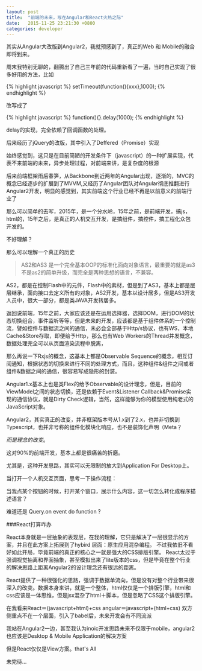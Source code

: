 ```yaml
---
layout: post
title:  "前端的未来，写在Angular和React火热之际"
date:   2015-11-25 23:21:30 +0800
categories: developer 
---
```


其实从Angular大改版到Angular2，我就预感到了，真正的Web 和 Mobile的融合即将到来。

周末我特别无聊的，翻腾出了自己三年前的代码重新看了一遍，当时自己实现了很多好用的方法，比如

{% highlight javascript %}
setTimeout(function(){xxx},1000);
{% endhighlight %}

改写成了

{% highlight javascript %}
function(){}.delay(1000);
{% endhighlight %}

delay的实现，完全依赖了回调函数的处理。

后来经历了jQuery的改版，其中引入了Deffered（Promise）实现

始终感觉到，这只是在目前简陋的开发条件下（javascript）的一种扩展实现，代表不来前端的未来，异步处理过程，对前端来讲，是复杂度的根源


后来前端框架雨后春笋，从Backbone到近两年的Angular出现，逐渐的，MVC的概念已经逐步的扩展到了MVVM,又经历了Angular团队对Angular彻底推翻进行Angular2开发，明显的感觉到，其实前端这个行业已经不再是以前意义的前端行业了

那么可以简单的去写，2015年，是一个分水岭，15年之前，是前端开发，搞js，html的，15年之后，是真正的人机交互开发，是搞组件，搞控件，搞工程化众包开发的。

不好理解？

那么可以理解一个真正的历史

>AS2和AS3
>是一个完全基本OOP的标准化面向对象语言，最重要的就是as3不是as2的简单升级，而完全是两种思想的语言，不兼容。

AS2，都是在控制Flash中的元件，Flash中的素材，但是到了AS3，基本上都是层层继承，面向接口去定义所有的对象，AS2开发，基本以设计居多，但是AS3开发人员中，很大一部分，都是类JAVA开发转居多。

返回说前端，15年之前，大家应该还是在运用选择器，选择DOM，进行DOM的状态切换组合，事件监听等等，但是未来的开发，应该都是基于组件体系的一个控制流，譬如控件与数据流之间的通信，未必会全部基于Http/s协议，也有WS，本地Cache&Store存取，即便给予Http，那么也有Web Workers的Thread并发概念，数据处理完全可以从页面渲染流程中脱离，

那么再说一下Rxjs的概念，这基本上都是Observable Sequence的概念，相互订阅通知，根据状态的切换来进行不同的处理方式，而且，这种组件&组件之间或者组件&数据之间的通信，很容易写成隐形的封装。

Angular1.x基本上也是类Flex的给予Observable的设计理念，但是，目前的ViewModel之间的状态切换，还是依赖于Event&Listener  Callback&Promise实现的通信协议，就是Dirty Check逻辑，当然，这样能够为你的模型使用纯老式的JavaScript对象。

Angular2，其实真正的改变，并非框架版本号从1.x到了2.x，也并非切换到Typescript，也并非号称的组件化模块化响应，也不是装饰化声明（Meta？

*而是理念的改变*。

这对90%的前端开发，基本上都是很痛苦的折磨。

尤其是，这种开发思路，其实可以无限制的放大到Application For Desktop上。

当打开一个人机交互页面，思考一下操作流程：

当我点某个按钮的时候，打开某个窗口，展示什么内容，这一切怎么转化成程序描述语言？

难道还是 Query.on event do function ?


###React打算咋办

React本身就是一层抽象的表现层，在我的理解，它只是解决了一层很显示的方案，并且在此方案上拓展到了hybird 层面：原生应用混杂编程。
不过我依旧不看好如此开局，毕竟前端的真正的核心之一就是强大的CSS排版引擎。
React太过于强调视觉抽离和界面抽象，甚至模拟出来了lite版本的css，但是毕竟在整个行业的解决思路上距离Angular2的设计理念还有很远的距离。

React提供了一种很强化的思路，强调于数据单流向，但是没有对整个行业带来很深入的改变。数据本身来讲，就是一个整体，html仅仅是一个排版引擎，html和css应该是一体思维，但是jsx混杂了html＋脚本，但是忽略了CSS这个排版引擎。

在我看来React＝(javascript+html)+css angular＝javascript+(html+css) 双方侧重点不在一个层面，引入了babel后，未来开发会有不同流派

我站在Angular2一边，甚至我认为inoic开发思路未来不仅限于mobile，angular2也应该是Desktop & Mobile Application的解决方案

但是React仅仅是View方案。that's All


未完待...




